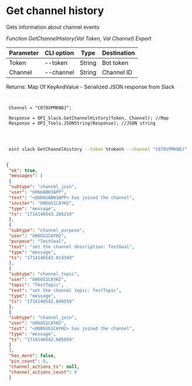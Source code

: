 ﻿---
sidebar_position: 6
---

# Get channel history
 Gets information about channel events


*Function GetChannelHistory(Val Token, Val Channel) Export*

 | Parameter | CLI option | Type | Destination |
 |-|-|-|-|
 | Token | --token | String | Bot token |
 | Channel | --channel | String | Channel ID |

 
 Returns: Map Of KeyAndValue - Serialized JSON response from Slack

```bsl title="Code example"
	
 
 Channel = "C070VPMKN8J";
 
 Response = OPI_Slack.GetChannelHistory(Token, Channel); //Map
 Response = OPI_Tools.JSONString(Response); //JSON string
 
	
```

```sh title="CLI command example"
 
 oint slack GetChannelHistory --token %token% --channel "C070VPMKN8J"


```


```json title="Result"

{
 "ok": true,
 "messages": [
 {
 "subtype": "channel_join",
 "user": "U06UABH3APP",
 "text": "<@U06UABH3APP> has joined the channel",
 "inviter": "U06UG1CAYH2",
 "type": "message",
 "ts": "1714146543.286219"
 },
 {
 "subtype": "channel_purpose",
 "user": "U06UG1CAYH2",
 "purpose": "TestGoal",
 "text": "set the channel description: TestGoal",
 "type": "message",
 "ts": "1714146543.014349"
 },
 {
 "subtype": "channel_topic",
 "user": "U06UG1CAYH2",
 "topic": "TestTopic",
 "text": "set the channel topic: TestTopic",
 "type": "message",
 "ts": "1714146542.849559"
 },
 {
 "subtype": "channel_join",
 "user": "U06UG1CAYH2",
 "text": "<@U06UG1CAYH2> has joined the channel",
 "type": "message",
 "ts": "1714146542.605859"
 }
 ],
 "has_more": false,
 "pin_count": 0,
 "channel_actions_ts": null,
 "channel_actions_count": 0
 }

```
